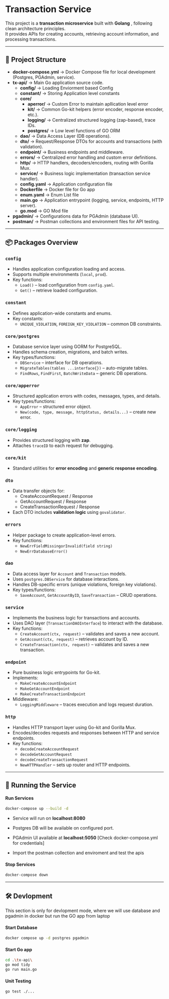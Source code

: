 # Transaction Service

This project is a **transaction microservice** built with **Golang** , following clean architecture principles.  
It provides APIs for creating accounts, retrieving account information, and processing transactions.  

---

## 📂 Project Structure

- **docker-compose.yml** → Docker Compose file for local development (Postgres, PGAdmin, service).  
- **tx-api/** → Main Go application source code.  
  - **config/** → Loading Enviorment based Config
  - **constant/** → Storing Application level constants
  - **core/**
    - **aperror/** → Custom Error to maintain apllication level error 
    - **kit/** → Common Go-kit helpers (error encoder, response encoder, etc.).  
    - **logging/** → Centralized structured logging (zap-based), trace IDs.  
    - **postgres/** → Low level functions of GO ORM  
  - **dao/** → Data Access Layer (DB operations).  
  - **dto/** → Request/Response DTOs for accounts and transactions (with validation).  
  - **endpoint/** → Business endpoints and middleware.  
  - **errors/** → Centralized error handling and custom error definitions.  
  - **http/** → HTTP handlers, decoders/encoders, routing with Gorilla Mux.  
  - **service/** → Business logic implementation (transaction service handler).
  - **config.yaml** → Application configuration file 
  - **Dockerfile** → Docker file for Go app
  - **enum.yaml** → Enum List file 
  - **main.go** → Application entrypoint (logging, service, endpoints, HTTP server).
  - **go.mod** → GO Mod file
- **pgadmin/** → Configurations data for PGAdmin (database UI).  
- **postman/** → Postman collections and environment files for API testing.  

---

## 📦 Packages Overview

### `config`
- Handles application configuration loading and access.
- Supports multiple environments (`local`, `prod`).
- Key functions:
  - `Load()` – load configuration from `config.yaml`.
  - `Get()` – retrieve loaded configuration.



### `constant`
- Defines application-wide constants and enums.
- Key constants:
  - `UNIQUE_VIOLATION`, `FOREIGN_KEY_VIOLATION` – common DB constraints.



### `core/postgres`
- Database service layer using GORM for PostgreSQL.
- Handles schema creation, migrations, and batch writes.
- Key types/functions:
  - `DBService` – interface for DB operations.
  - `MigrateTables(tables ...interface{})` – auto-migrate tables.
  - `FindRows`, `FindFirst`, `BatchWriteData` – generic DB operations.


### `core/apperror`
- Structured application errors with codes, messages, types, and details.
- Key types/functions:
  - `AppError` – structured error object.
  - `New(code, type, message, httpStatus, details...)` – create new error.

### `core/logging`
- Provides structured logging with **zap**.
- Attaches `traceID` to each request for debugging.

### `core/kit`
- Standard utilities for **error encoding** and **generic response encoding**.



### `dto`
- Data transfer objects for:
  - CreateAccountRequest / Response
  - GetAccountRequest / Response
  - CreateTransactionRequest / Response
- Each DTO includes **validation logic** using `govalidator`.

### `errors`
- Helper package to create application-level errors.
- Key functions:
  - `NewErrFieldMissingorInvalid(field string)`
  - `NewErrDatabaseError()`

### `dao`
- Data access layer for `Account` and `Transaction` models.
- Uses `postgres.DBService` for database interactions.
- Handles DB-specific errors (unique violations, foreign key violations).
- Key types/functions:
  - `SaveAccount`, `GetAccountByID`, `SaveTransaction` – CRUD operations.







### `service`
- Implements the business logic for transactions and accounts.
- Uses DAO layer (`TransactionDAOInterface`) to interact with the database.
- Key functions:
  - `CreateAccount(ctx, request)` – validates and saves a new account.
  - `GetAccount(ctx, request)` – retrieves account by ID.
  - `CreateTransaction(ctx, request)` – validates and saves a new transaction.




### `endpoint`
- Pure business logic entrypoints for Go-kit.
- Implements:
  - `MakeCreateAccountEndpoint`
  - `MakeGetAccountEndpoint`
  - `MakeCreateTransactionEndpoint`
- Middleware:
  - `LoggingMiddleware` – traces execution and logs request duration.



### `http`
- Handles HTTP transport layer using Go-kit and Gorilla Mux.
- Encodes/decodes requests and responses between HTTP and service endpoints.
- Key functions:
  - `decodeCreateAccountRequest`
  - `decodeGetAccountRequest`
  - `decodeCreateTransactionRequest`
  - `NewHTTPHandler` – sets up router and HTTP endpoints.






---

## 🚀 Running the Service


#### Run Services
```bash
docker-compose up --build -d

```

- Service will run on **localhost:8080**

- Postgres DB will be available on configured port.

- PGAdmin UI available at **localhost:5050** [Check docker-compose.yml for credentials]

- Import the postman collection and enviroment and test the apis

#### Stop Services
```bash
docker-compose down

```
---
## 🛠️ Devlopment

This section is only for devlopment mode, where we will use database and pgadmin in docker but run the GO app from laptop
#### Start Database
```bash
docker compose up -d postgres pgadmin

```
#### Start Go app
```bash
cd .\tx-api\
go mod tidy
go run main.go
```

#### Unit Testing
```bash
go test ./...
```